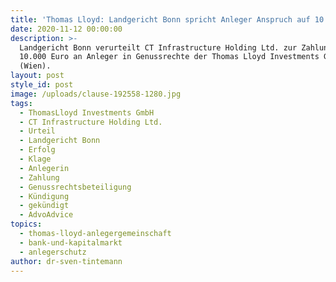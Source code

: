 ```yaml
---
title: 'Thomas Lloyd: Landgericht Bonn spricht Anleger Anspruch auf 10.000 Euro zu.'
date: 2020-11-12 00:00:00
description: >-
  Landgericht Bonn verurteilt CT Infrastructure Holding Ltd. zur Zahlung von
  10.000 Euro an Anleger in Genussrechte der Thomas Lloyd Investments GmbH
  (Wien).
layout: post
style_id: post
image: /uploads/clause-192558-1280.jpg
tags:
  - ThomasLloyd Investments GmbH
  - CT Infrastructure Holding Ltd.
  - Urteil
  - Landgericht Bonn
  - Erfolg
  - Klage
  - Anlegerin
  - Zahlung
  - Genussrechtsbeteiligung
  - Kündigung
  - gekündigt
  - AdvoAdvice
topics:
  - thomas-lloyd-anlegergemeinschaft
  - bank-und-kapitalmarkt
  - anlegerschutz
author: dr-sven-tintemann
---
```


